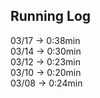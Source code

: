 ## Running Log

03/17 -> 0:38min  
03/14 -> 0:30min  
03/12 -> 0:23min  
03/10 -> 0:20min  
03/08 -> 0:24min  
